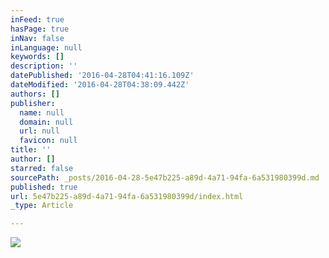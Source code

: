 ```yaml
---
inFeed: true
hasPage: true
inNav: false
inLanguage: null
keywords: []
description: ''
datePublished: '2016-04-28T04:41:16.109Z'
dateModified: '2016-04-28T04:38:09.442Z'
authors: []
publisher:
  name: null
  domain: null
  url: null
  favicon: null
title: ''
author: []
starred: false
sourcePath: _posts/2016-04-28-5e47b225-a89d-4a71-94fa-6a531980399d.md
published: true
url: 5e47b225-a89d-4a71-94fa-6a531980399d/index.html
_type: Article

---
```

![](https://the-grid-user-content.s3-us-west-2.amazonaws.com/f053e115-3f6c-41b3-b51d-178d1437b58a.jpg)